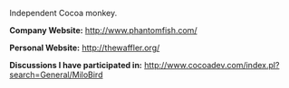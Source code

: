 

Independent Cocoa monkey.

**Company Website:** http://www.phantomfish.com/

**Personal Website:** http://thewaffler.org/

**Discussions I have participated in:** http://www.cocoadev.com/index.pl?search=General/MiloBird